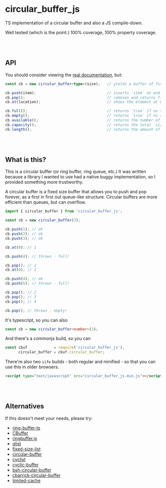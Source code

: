 # circular_buffer_js

TS implementation of a circular buffer and also a JS compile-down.

Well tested (which is the point.)  100% coverage, 100% property coverage.





<br/><br/>

## API

You should consider viewing the [real documentation](#todo), but:

```typescript
const cb = new circular_buffer<type>(size);   // yields a buffer of fixed size `size`

cb.push(item);                                // inserts `item` at end of `cb`, then returns `item`
cb.pop();                                     // removes and returns first element
cb.at(location);                              // shows the element at 0-indexed offset `location`

cb.full();                                    // returns `true` if no space left, `false` otherwise
cb.empty();                                   // returns `true` if no space used, `false` otherwise
cb.available();                               // returns the number of spaces remaining currently
cb.capacity();                                // returns the total `size` allocated
cb.length();                                  // returns the amount of space currently used
```





<br/><br/>

## What is this?

This is a circular buffer (or ring buffer, ring queue, etc.)  It was written because a library I wanted
to use had a native buggy implementation, so I provided something more trustworthy.

A circular buffer is a fixed size buffer that allows you to push and pop forever, as a first in first
out queue-like structure.  Circular buffers are more efficient than queues, but can overflow.

```javascript
import { circular_buffer } from 'circular_buffer_js';

const cb = new circular_buffer(3);

cb.push(1); // ok
cb.push(2); // ok
cb.push(3); // ok

cb.at(0); // 1

cb.push(4); // throws - full!

cb.pop(); // 1
cb.at(0); // 2

cb.push(4); // ok
cb.push(5); // throws - full!

cb.pop(); // 2
cb.pop(); // 3
cb.pop(); // 4

cb.pop(); // throws - empty!
```

It's typescript, so you can also

```typescript
const cb = new circular_buffer<number>(3);
```

And there's a commonjs build, so you can

```javascript
const cbuf            = require('circular_buffer_js'),
      circular_buffer = cbuf.circular_buffer;
```

There're also two `iife` builds - both regular and minified - so that you can use this in older browsers.

```html
<script type="text/javascript" src="circular_buffer_js.min.js"></script>
```



<br/><br/>

## Alternatives

If this doesn't meet your needs, please try:

* [ring-buffer-ts](https://www.npmjs.com/package/ring-buffer-ts)
* [CBuffer](https://www.npmjs.com/package/CBuffer)
* [ringbuffer.js](https://www.npmjs.com/package/ringbufferjs)
* [qlist](https://www.npmjs.com/package/qlist)
* [fixed-size-list](https://www.npmjs.com/package/fixed-size-list)
* [circular-buffer](https://www.npmjs.com/package/circular-buffer)
* [cyclist](https://www.npmjs.com/package/cyclist)
* [cyclic-buffer](https://www.npmjs.com/package/cyclic-buffer)
* [bsh-circular-buffer](https://www.npmjs.com/package/bsh-circular-buffer)
* [cbarrick-circular-buffer](https://www.npmjs.com/package/cbarrick-circular-buffer)
* [limited-cache](https://www.npmjs.com/package/limited-cache)
